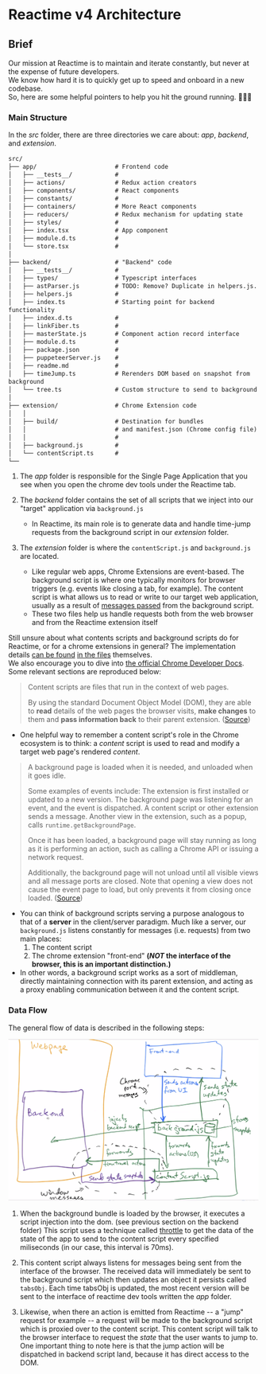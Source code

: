 # Reactime v4 Architecture

## Brief
Our mission at Reactime is to maintain and iterate constantly, but never at the expense of future developers.<br />We know how hard it is to quickly get up to speed and onboard in a new codebase.<br />So, here are some helpful pointers to help you hit the ground running. 🏃🏾💨

### Main Structure

In the *src* folder, there are three directories we care about: *app*, *backend*, and *extension*. 
```
src/
├── app/                      # Frontend code
│   ├── __tests__/            #
│   ├── actions/              # Redux action creators
│   ├── components/           # React components
│   ├── constants/            #
│   ├── containers/           # More React components
│   ├── reducers/             # Redux mechanism for updating state
│   ├── styles/               #
│   ├── index.tsx             # App component 
│   ├── module.d.ts           #
│   └── store.tsx             #
│
├── backend/                  # "Backend" code
│   ├── __tests__/            #
│   ├── types/                # Typescript interfaces
│   ├── astParser.js          # TODO: Remove? Duplicate in helpers.js.
│   ├── helpers.js            # 
│   ├── index.ts              # Starting point for backend functionality 
│   ├── index.d.ts            # 
│   ├── linkFiber.ts          # 
│   ├── masterState.js        # Component action record interface
│   ├── module.d.ts           #
│   ├── package.json          #
│   ├── puppeteerServer.js    #
│   ├── readme.md             # 
│   ├── timeJump.ts           # Rerenders DOM based on snapshot from background
│   └── tree.ts               # Custom structure to send to background
│
├── extension/                # Chrome Extension code
│   │
│   ├── build/                # Destination for bundles
│   │                         # and manifest.json (Chrome config file)
│   │                         #
│   ├── background.js         # 
│   └── contentScript.ts      # 
└──
```

1. The *app* folder is responsible for the Single Page Application that you see when you open the chrome dev tools under the Reactime tab. 

2. The *backend* folder contains the set of all scripts that we inject into our "target" application via `background.js`
    - In Reactime, its main role is to generate data and handle time-jump requests from the background script in our *extension* folder.

3. The *extension* folder is where the `contentScript.js` and `background.js` are located. 
    - Like regular web apps, Chrome Extensions are event-based. The background script is where one typically monitors for browser triggers (e.g. events like closing a tab, for example). The content script is what allows us to read or write to our target web application, usually as a result of [messages passed](https://developer.chrome.com/extensions/messaging) from the background script.
    - These two files help us handle requests both from the web browser and from the Reactime extension itself

Still unsure about what contents scripts and background scripts do for Reactime, or for a chrome extensions in general?
The implementation details [can be found](./src/extension/background.js) [in the files](./src/extension/contentScript.ts) themselves.<br />
We also encourage you to dive into [the official Chrome Developer Docs](https://developer.chrome.com/home).<br />Some relevant sections are reproduced below:

> Content scripts are files that run in the context of web pages. 
>
> By using the standard Document Object Model (DOM), they are able to **read** details of the web pages the browser visits, **make changes** to them and **pass information back** to their parent extension. ([Source](https://developer.chrome.com/extensions/content_scripts))

- One helpful way to remember a content script's role in the Chrome ecosystem is to think: a *content* script is used to read and modify a target web page's rendered *content*. 

>A background page is loaded when it is needed, and unloaded when it goes idle.
>
> Some examples of events include:
>The extension is first installed or updated to a new version.
>The background page was listening for an event, and the event is dispatched.
>A content script or other extension sends a message.
>Another view in the extension, such as a popup, calls `runtime.getBackgroundPage`.
> 
>Once it has been loaded, a background page will stay running as long as it is performing an action, such as calling a Chrome API or issuing a network request.
>
> Additionally, the background page will not unload until all visible views and all message ports are closed. Note that opening a view does not cause the event page to load, but only prevents it from closing once loaded. ([Source](https://developer.chrome.com/extensions/background_pages))

- You can think of background scripts serving a purpose analogous to that of a **server** in the client/server paradigm. Much like a server, our `background.js` listens constantly for messages (i.e. requests) from two main places:
  1. The content script
  2. The chrome extension "front-end" **(*NOT* the interface of the browser, this is an important distinction.)** 
- In other words, a background script works as a sort of middleman, directly maintaining connection with its parent extension, and acting as a proxy enabling communication between it and the content script. 


### Data Flow

The general flow of data is described in the following steps:

![demo](./AppStructureDiagram.png)

1. When the background bundle is loaded by the browser, it executes a script injection into the dom. (see previous section on the backend folder) This script uses a technique called [throttle](https://medium.com/@bitupon.211/debounce-and-throttle-160affa5457b) to get the data of the state of the app to send to the content script every specified miliseconds (in our case, this interval is 70ms).

2. This content script always listens for messages being sent from the interface of the browser. The received data will immediately be sent to the background script which then updates an object it persists called `tabsObj`. Each time tabsObj is updated, the most recent version will be sent to the interface of reactime dev tools written the *app* folder.

3. Likewise, when there an action is emitted from Reactime -- a "jump" request for example --  a request will be made to the background script which is proxied over to the content script. This content script will talk to the browser interface to request the *state* that the user wants to jump to. One important thing to note here is that the jump action will be dispatched in backend script land, because it has direct access to the DOM.
